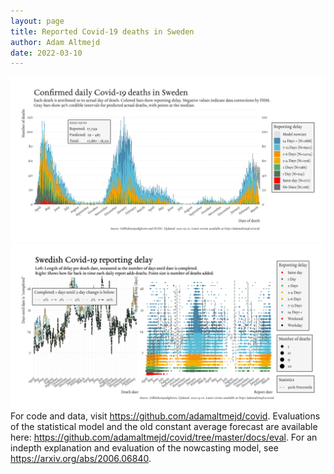 ```yaml
---
layout: page
title: Reported Covid-19 deaths in Sweden
author: Adam Altmejd
date: 2022-03-10
---
```


![Graph of Swedish Covid-19 deaths with reporting delay.](deaths_lag_sweden_2022-03-10.png "Swedish Covid-19 deaths.")
![Graph of Swedish Covid-19 reporting delay in daily deaths.](lag_trend_sweden_2022-03-10.png "Trend in Swedish Covid-19 mortality reporting delay.")
For code and data, visit <https://github.com/adamaltmejd/covid>.
Evaluations of the statistical model and the old constant average forecast are available here: <https://github.com/adamaltmejd/covid/tree/master/docs/eval>.
For an indepth explanation and evaluation of the nowcasting model, see <https://arxiv.org/abs/2006.06840>.
